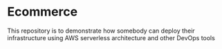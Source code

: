 # Ecommerce
This repository is to demonstrate how somebody can deploy their infrastructure using AWS serverless architecture and other DevOps tools
